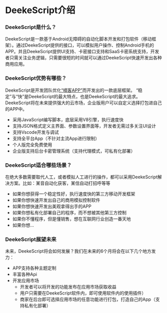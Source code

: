 # DeekeScript介绍

### DeekeScript是什么？

DeekeScript是一款基于Android无障碍的自动化脚本开发和打包软件（移动框架）。通过DeekeScript提供的接口，可以模拟用户操作、控制Android手机的APP。并且DeekeScript提供UI支持、卡密接口支持和SaaS卡密系统支持，开发者只需关注业务逻辑，只需要很短的时间就可以通过DeekeScript快速开发出各种商用应用。

### DeekeScript优势有哪些？

DeekeScript是开发团队优化<a target="_blank" href="https://gitee.com/miniphper/ad-dke">“嘀客APP”</a>而开发出的一款底层框架。
“稳定”与“快”是DeekeScript的最大特点，也是DeekeScript的最大追求。DeekeScript将在未来提供强大的云市场，企业版用户可以自定义选择打包进自己的APP中。

* 采用JavaScript编写脚本，底层采用V8引擎，执行速度快
* 支持JSON格式定义主界面、参数设置界面等，开发者无需过多关注UI设计
* 支持Vscode开发与调试
* 支持全平台App（不针对主流App进行限制）
* 个人版完全免费使用
* 企业版支持后台卡密管理系统（支持代理模式，可私有化部署）

### DeekeScript适合哪些场景？

在绝大多数需要取代人工，或者模拟人工进行的操作，都可以采用DeekeScript解决方案。比如：某音自动化获客，某信自动打招呼等等
* 如果你想获得一个稳定性好，执行速度快的第三方移动开发框架
* 如果你想快速开发出自己的商用模拟控制软件
* 如果你想快速开发出美观拿得出手的APP
* 如果你想私有化部署自己的程序，而不想被其他第三方控制
* 如果你不懂程序，但是懂销售，想在互联网行业创造一番天地
* 如果你想...

### DeekeScript展望未来

未来，DeekeScript将会如何发展？我们在未来的6个月将会在以下几个地方发力：

* APP支持各种主题定制
* 丰富各种Api
* 开发应用市场
  * 开发者可以将开发的功能发布在应用市场获取收益
  * 用户只需要在DeekeScript软件内，即可使用软件内的使用插件）
  * 商家在后台即可选择应用市场的任意功能进行打包，打造自己的App（支持私有化部署）